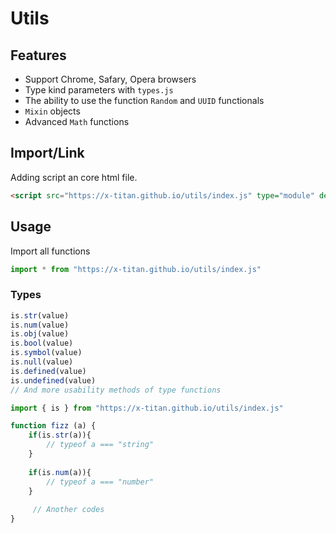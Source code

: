 # Utils

## Features

- Support Chrome, Safary, Opera browsers
- Type kind parameters with `types.js`
- The ability to use the function `Random` and `UUID` functionals
- `Mixin` objects
- Advanced `Math` functions

## Import/Link

Adding script an core html file.
```html
<script src="https://x-titan.github.io/utils/index.js" type="module" defer></script>
```

## Usage

Import all functions
```js
import * from "https://x-titan.github.io/utils/index.js"
```

### Types

```js
is.str(value)
is.num(value)
is.obj(value)
is.bool(value)
is.symbol(value)
is.null(value)
is.defined(value)
is.undefined(value)
// And more usability methods of type functions
```


```js
import { is } from "https://x-titan.github.io/utils/index.js"

function fizz (a) {
    if(is.str(a)){
        // typeof a === "string"
    }
    
    if(is.num(a)){
        // typeof a === "number"
    }
    
     // Another codes
}
```